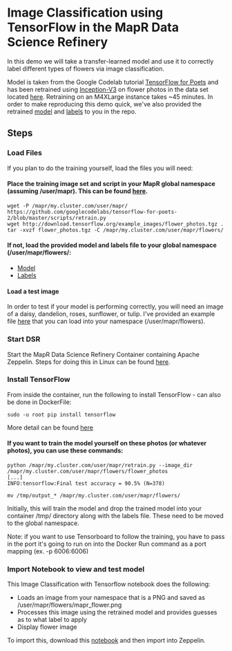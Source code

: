# Image Classification using TensorFlow in the MapR Data Science Refinery

In this demo we will take a transfer-learned model and use it to correctly label different types of flowers via image classification. 

Model is taken from the Google Codelab tutorial [TensorFlow for Poets](https://codelabs.developers.google.com/codelabs/tensorflow-for-poets/#0) and has been retrained using [Inception-V3](https://www.tensorflow.org/tutorials/image_recognition) on flower photos in the data set located [here](http://download.tensorflow.org/example_images/flower_photos.tgz). Retraining on an M4XLarge instance takes ~45 minutes. In order to make reproducing this demo quick, we've also provided the retrained [model]() and [labels]() to you in the repo.


## Steps

### Load Files 

If you plan to do the training yourself, load the files you will need:

#### Place the training image set and script in your MapR global namespace (assuming /user/mapr). This can be found [here](http://download.tensorflow.org/example_images/flower_photos.tgz).

```
wget -P /mapr/my.cluster.com/user/mapr/ https://github.com/googlecodelabs/tensorflow-for-poets-2/blob/master/scripts/retrain.py
wget http://download.tensorflow.org/example_images/flower_photos.tgz .
tar -xvzf flower_photos.tgz -C /mapr/my.cluster.com/user/mapr/flowers/
```

#### If not, load the provided model and labels file to your global namespace (/user/mapr/flowers/:

* [Model](https://github.com/rsilvery/dsr_tf_for_poets/blob/master/flowers/output_graph.pb)
* [Labels](https://github.com/rsilvery/dsr_tf_for_poets/blob/master/flowers/output_labels.txt)


#### Load a test image

In order to test if your model is performing correctly, you will need an image of a daisy, dandelion, roses, sunflower, or tulip. I've provided an example file [here](flowers/mapr_flower.png) that you can load into your namespace (/user/mapr/flowers).


### Start DSR

Start the MapR Data Science Refinery Container containing Apache Zeppelin. 
Steps for doing this in Linux can be found [here](https://community.mapr.com/community/products/mapr-converged-platform/data-refinery/blog/2017/12/17/how-to-run-data-science-refinery-from-an-edge-node).

### Install TensorFlow

From inside the container, run the following to install TensorFlow - can also be done in DockerFile:

```
sudo -u root pip install tensorflow
```

More detail can be found [here](https://community.mapr.com/community/products/mapr-converged-platform/data-refinery/blog/2017/12/04/how-to-using-tensorflow-with-the-mapr-data-science-refinery)



#### If you want to train the model yourself on these photos (or whatever photos), you can use these commands:

```
python /mapr/my.cluster.com/user/mapr/retrain.py --image_dir /mapr/my.cluster.com/user/mapr/flowers/flower_photos
[...]
INFO:tensorflow:Final test accuracy = 90.5% (N=378)

mv /tmp/output_* /mapr/my.cluster.com/user/mapr/flowers/
```

Initially, this will train the model and drop the trained model into your container /tmp/ directory along with the labels file. These need to be moved to the global namespace.


Note: if you want to use Tensorboard to follow the training, you have to pass in the port it's going to run on into the Docker Run command as a port mapping (ex. -p 6006:6006)

### Import Notebook to view and test model

This Image Classification with Tensorflow notebook does the following:

* Loads an image from your namespace that is a PNG and saved as /user/mapr/flowers/mapr_flower.png
* Processes this image using the retrained model and provides guesses as to what label to apply
* Display flower image

To import this, download this [notebook]() and then import into Zeppelin.













